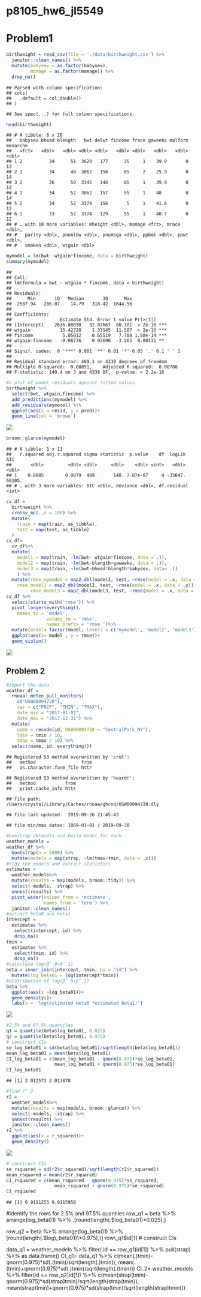 p8105\_hw6\_jl5549
================

# Problem1

``` r
birthweight = read_csv(file = './data/birthweight.csv') %>% 
  janitor::clean_names() %>% 
  mutate(babysex = as.factor(babysex),
         momage = as.factor(momage)) %>% 
  drop_na()
```

    ## Parsed with column specification:
    ## cols(
    ##   .default = col_double()
    ## )

    ## See spec(...) for full column specifications.

``` r
head(birthweight)
```

    ## # A tibble: 6 x 20
    ##   babysex bhead blength   bwt delwt fincome frace gaweeks malform menarche
    ##   <fct>   <dbl>   <dbl> <dbl> <dbl>   <dbl> <dbl>   <dbl>   <dbl>    <dbl>
    ## 1 2          34      51  3629   177      35     1    39.9       0       13
    ## 2 1          34      48  3062   156      65     2    25.9       0       14
    ## 3 2          36      50  3345   148      85     1    39.9       0       12
    ## 4 1          34      52  3062   157      55     1    40         0       14
    ## 5 2          34      52  3374   156       5     1    41.6       0       13
    ## 6 1          33      52  3374   129      55     1    40.7       0       12
    ## # … with 10 more variables: mheight <dbl>, momage <fct>, mrace <dbl>,
    ## #   parity <dbl>, pnumlbw <dbl>, pnumsga <dbl>, ppbmi <dbl>, ppwt <dbl>,
    ## #   smoken <dbl>, wtgain <dbl>

``` r
mymodel = lm(bwt~ wtgain*fincome, data = birthweight)
summary(mymodel)
```

    ## 
    ## Call:
    ## lm(formula = bwt ~ wtgain * fincome, data = birthweight)
    ## 
    ## Residuals:
    ##      Min       1Q   Median       3Q      Max 
    ## -2587.94  -286.07    14.79   318.42  1644.56 
    ## 
    ## Coefficients:
    ##                  Estimate Std. Error t value Pr(>|t|)    
    ## (Intercept)    2636.08030   32.87667  80.181  < 2e-16 ***
    ## wtgain           15.42720    1.33145  11.587  < 2e-16 ***
    ## fincome           5.05012    0.65519   7.708 1.58e-14 ***
    ## wtgain:fincome   -0.08776    0.02690  -3.263  0.00111 ** 
    ## ---
    ## Signif. codes:  0 '***' 0.001 '**' 0.01 '*' 0.05 '.' 0.1 ' ' 1
    ## 
    ## Residual standard error: 489.1 on 4338 degrees of freedom
    ## Multiple R-squared:  0.08851,    Adjusted R-squared:  0.08788 
    ## F-statistic: 140.4 on 3 and 4338 DF,  p-value: < 2.2e-16

``` r
#a plot of model residuals against fitted values
birthweight %>% 
  select(bwt, wtgain,fincome) %>% 
  add_predictions(mymodel) %>% 
  add_residuals(mymodel) %>% 
  ggplot(aes(x = resid, y = pred))+
  geom_line(col = 'brown')
```

![](p8015_hw6_jl5549_files/figure-gfm/unnamed-chunk-2-1.png)<!-- -->

``` r
broom::glance(mymodel)
```

    ## # A tibble: 1 x 11
    ##   r.squared adj.r.squared sigma statistic  p.value    df  logLik    AIC
    ##       <dbl>         <dbl> <dbl>     <dbl>    <dbl> <int>   <dbl>  <dbl>
    ## 1    0.0885        0.0879  489.      140. 7.87e-87     4 -33047. 66105.
    ## # … with 3 more variables: BIC <dbl>, deviance <dbl>, df.residual <int>

``` r
cv_df =
  birthweight %>% 
  crossv_mc(.,n = 100) %>% 
  mutate(
    train = map(train, as_tibble),
    test = map(test, as_tibble)
  ) 
cv_df= 
  cv_df%>% 
  mutate(
    model1 = map(train, ~lm(bwt~ wtgain*fincome, data = .)),
    model2 = map(train, ~lm(bwt~blength+gaweeks, data = .)),
    model3 = map(train, ~lm(bwt~bhead*blength*babysex, data= .))
    ) %>% 
  mutate(rmse_mymodel = map2_dbl(model1, test, ~rmse(model = .x, data = .y)),
    rmse_model2 = map2_dbl(model2, test, ~rmse(model = .x, data = .y)),
         rmse_model3 = map2_dbl(model3, test, ~rmse(model = .x, data = .y)))
cv_df %>% 
  select(starts_with('rmse')) %>%
  pivot_longer(everything(),
    names_to = 'model',
               values_to = 'rmse',
               names_prefix = 'rmse_')%>% 
  mutate(model= factor(model, levels = c('mymodel', 'model2', 'model3'))) %>% 
  ggplot(aes(x= model , y = rmse))+
  geom_violin()
```

![](p8015_hw6_jl5549_files/figure-gfm/unnamed-chunk-3-1.png)<!-- -->

## Problem 2

``` r
#import the data
weather_df = 
  rnoaa::meteo_pull_monitors(
    c("USW00094728"),
    var = c("PRCP", "TMIN", "TMAX"), 
    date_min = "2017-01-01",
    date_max = "2017-12-31") %>%
  mutate(
    name = recode(id, USW00094728 = "CentralPark_NY"),
    tmin = tmin / 10,
    tmax = tmax / 10) %>%
  select(name, id, everything())
```

    ## Registered S3 method overwritten by 'crul':
    ##   method                 from
    ##   as.character.form_file httr

    ## Registered S3 method overwritten by 'hoardr':
    ##   method           from
    ##   print.cache_info httr

    ## file path:          /Users/crystal/Library/Caches/rnoaa/ghcnd/USW00094728.dly

    ## file last updated:  2019-09-26 21:45:43

    ## file min/max dates: 1869-01-01 / 2019-09-30

``` r
#boostrap datasets and build model for each
weather_models = 
weather_df %>% 
  bootstrap(n = 5000) %>% 
  mutate(models = map(strap, ~lm(tmax~tmin, data = .x))) 
#tidy the models and extract statistics
estimates = 
  weather_models%>% 
  mutate(results = map(models, broom::tidy)) %>% 
  select(-models, -strap) %>% 
  unnest(results) %>% 
  pivot_wider(values_from = 'estimate',
              names_from = 'term') %>%
  janitor::clean_names() 
#extract beta0 and beta1
intercept = 
  estimates %>% 
   select(intercept, id) %>% 
   drop_na()
tmin = 
  estimates %>% 
   select(tmin, id) %>% 
   drop_na()
#calculate log(β̂ 0∗β̂ 1)
beta = inner_join(intercept, tmin, by = "id") %>% 
  mutate(log_beta01 = log(intercept*tmin))
#distribution of log(β̂ 0∗β̂ 1)
beta %>% 
  ggplot(aes(x =log_beta01))+
  geom_density()+
  labs(x = 'log(estimated beta0 *estimated beta1)')
```

![](p8015_hw6_jl5549_files/figure-gfm/unnamed-chunk-5-1.png)<!-- -->

``` r
#2.5% and 97.5% quantiles
q1 = quantile(beta$log_beta01, 0.025)
q2 = quantile(beta$log_beta01, 0.975)
# construct CIs
se_log_beta01 = sd(beta$log_beta01)/sqrt(length(beta$log_beta01))
mean_log_beta01 = mean(beta$log_beta01)
CI_log_beta01 = c(mean_log_beta01 - qnorm(0.975)*se_log_beta01,
                  mean_log_beta01 + qnorm(0.975)*se_log_beta01)
CI_log_beta01
```

    ## [1] 2.012573 2.013878

``` r
#find r^ 2
r2 =   
  weather_models%>% 
  mutate(results = map(models, broom::glance)) %>% 
  select(-models, -strap) %>% 
  unnest(results) %>% 
  janitor::clean_names()
r2 %>% 
  ggplot(aes(x = r_squared))+
  geom_density()
```

![](p8015_hw6_jl5549_files/figure-gfm/unnamed-chunk-7-1.png)<!-- -->

``` r
# construct CIs
se_rsquared = sd(r2$r_squared)/sqrt(length(r2$r_squared))
mean_rsquared = mean(r2$r_squared)
CI_rsquared = c(mean_rsquared - qnorm(0.975)*se_rsquared,
                  mean_rsquared + qnorm(0.975)*se_rsquared)
CI_rsquared
```

    ## [1] 0.9111255 0.9115958

\#identify the rows for 2.5% and 97.5% quantiles row\_q1 = beta %\>%
arrange(log\_beta01) %\>% .\[round(length(.$log\_beta01)\*0.025),\]

row\_q2 = beta %\>% arrange(log\_beta01) %\>%
.\[round(length(.$log\_beta01)\*0.975),\] row\_q1$id\[1\] \# construct
CIs

data\_q1 = weather\_models %\>% filter(.id ==
row\_q1\(id[1]) %>%  pull(strap) %>%  as.data.frame() CI_q1=  data_q1 %>%  c(mean(.\)tmin)-qnorm(0.975)*sd(.\(tmin)/sqrt(length(.\)tmin)),
mean(.\(tmin)+qnorm(0.975)*sd(.\)tmin)/sqrt(length(.\(tmin))) CI_2= weather_models %>%  filter(id == row_q2\)id\[1\])
%\>%
c(mean(strap\(tmin)-qnorm(0.975)*sd(strap\)tmin)/sqrt(length(strap\(tmin)),  mean(strap\)tmin)+qnorm(0.975)*sd(strap\(tmin)/sqrt(length(strap\)tmin)))
